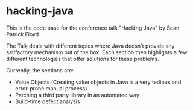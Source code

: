 # hacking-java

This is the code base for the conference talk "Hacking Java" by Sean Patrick Floyd

The Talk deals with different topics where Java doesn't provide any satifactory mechanism out of the box.
Each section then highlights a few different technologies that offer solutions for these problems.

Currently, the sections are:

- Value Objects (Creating value objects in Java is a very tedious and error-prone manual process)
- Patching a third party library in an automated way
- Build-time defect analysis
